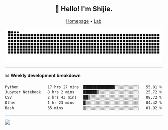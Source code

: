 <h2 align="center">👋 Hello! I'm Shijie.</h2>
<p align="center">
  <a href="https://xu-shi-jie.github.io"> Homepage</a> •
  <a href="https://onoda-lab.jp"> Lab </a>
</p>

![Snake animation](https://github.com/xu-shi-jie/xu-shi-jie/blob/output/github-snake.svg)


-------

📊 **Weekly development breakdown**
<!--START_SECTION:waka-->

```txt
Python             17 hrs 27 mins  ██████████████░░░░░░░░░░░   55.81 %
Jupyter Notebook   8 hrs 2 mins    ██████▒░░░░░░░░░░░░░░░░░░   25.72 %
CSV                2 hrs 43 mins   ██▒░░░░░░░░░░░░░░░░░░░░░░   08.72 %
Other              1 hr 23 mins    █░░░░░░░░░░░░░░░░░░░░░░░░   04.42 %
Bash               35 mins         ▒░░░░░░░░░░░░░░░░░░░░░░░░   01.92 %
```

<!--END_SECTION:waka-->

-------
![](https://komarev.com/ghpvc/?username=xu-shi-jie&style=flat-square&color=blue) 
